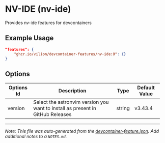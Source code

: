 
# NV-IDE (nv-ide)

Provides nv-ide features for devcontainers

## Example Usage

```json
"features": {
    "ghcr.io/vilion/devcontainer-features/nv-ide:0": {}
}
```

## Options

| Options Id | Description | Type | Default Value |
|-----|-----|-----|-----|
| version | Select the astronvim version you want to install as present in GitHub Releases | string | v3.43.4 |



---

_Note: This file was auto-generated from the [devcontainer-feature.json](https://github.com/vilion/devcontainer-features/blob/main/src/nv-ide/devcontainer-feature.json).  Add additional notes to a `NOTES.md`._
